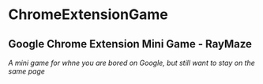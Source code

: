 # ChromeExtensionGame
## Google Chrome Extension Mini Game - RayMaze
_A mini game for whne you are bored on Google, but still want to stay on the same page_
